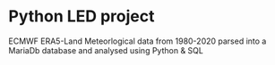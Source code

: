 # Python LED project
ECMWF ERA5-Land Meteorlogical data from 1980-2020 parsed into a MariaDb database and analysed using Python & SQL